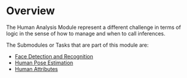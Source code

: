 # Overview

The Human Analysis Module represent a different challenge in terms of logic in the sense of how to manage and when to call inferences.

The Submodules or Tasks that are part of this module are:
- [Face Detection and Recognition](Face%20Detection%20and%20Recognition.md)
- [Human Pose Estimation](Pose%20Estimation.md)
- [Human Attributes](Human%20Attributes.md)
